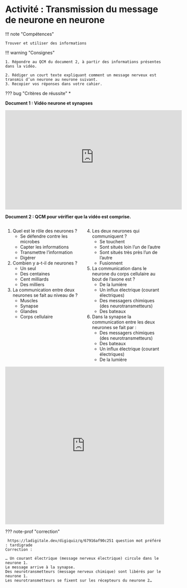# Activité : Transmission du message de neurone en neurone

!!! note "Compétences"

    Trouver et utiliser des informations 

!!! warning "Consignes"

    1. Répondre au QCM du document 2, à partir des informations présentes dans la vidéo.

    2. Rédiger un court texte expliquant comment un message nerveux est transmis d’un neurone au neurone suivant. 
    3. Recopier vos réponses dans votre cahier.
    
??? bug "Critères de réussite"
    * 




**Document 1 : Vidéo neurone et synapses**

<iframe title="Transmission du message nerveux" width="560" height="315" src="https://tube-sciences-technologies.apps.education.fr/videos/embed/bf689b88-5500-4233-806c-665918968998" frameborder="0" allowfullscreen="" sandbox="allow-same-origin allow-scripts allow-popups"></iframe>

						

**Document 2 : QCM pour vérifier que la vidéo est comprise.**

<div markdown style="display:flex; flex-direction:row;">

<div markdown style="display:flex; flex-direction:column; flex : 1 1 0;">

1. Quel est le rôle des neurones ?
     * Se défendre contre les microbes 
     * Capter les informations
     * Transmettre l’information
     * Digérer
2. Combien y a-t-il de neurones ?
     * Un seul
     * Des centaines
     * Cent milliards
     * Des milliers
3. La communication entre deux neurones se fait au niveau de ?
     * Muscles
     * Synapse
     * Glandes
     * Corps cellulaire
</div>
<div markdown style="display:flex; flex-direction:column; flex : 1 1 0;">

4. Les deux neurones qui communiquent ?
     * Se touchent
     * Sont situés loin l’un de l’autre 
     * Sont situés très près l’un de l’autre
     * Fusionnent
5. La communication dans le neurone du corps cellulaire au bout de l’axone est ?
     * De la lumière
     * Un influx électrique (courant électriques)
     * Des messagers chimiques (des neurotransmetteurs)
     * Des bateaux
6. Dans la synapse la communication entre les deux neurones se fait par :
     * Des messagers chimiques (des neurotransmetteurs)
     * Des bateaux
     * Un influx électrique (courant électriques)
     * De la lumière
</div>
</div>


<iframe src="https://ladigitale.dev/digiquiz/q/67916af90c251" allow="fullscreen; autoplay;" frameborder="0" width="100%" height="500"></iframe>

??? note-prof "correction"

     https://ladigitale.dev/digiquiz/q/67916af90c251 question mot préféré : tardigrade
    Correction :

    … Un courant électrique (message nerveux électrique) circule dans le neurone 1.
    Le message arrive à la synapse.
    Des neurotransmetteurs (message nerveux chimique) sont libérés par le neurone 1.
    Les neurotransmetteurs se fixent sur les récepteurs du neurone 2…